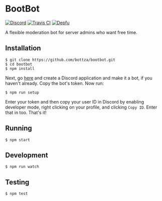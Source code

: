 # BootBot
[![Discord](https://img.shields.io/discord/490867255144611850.svg?style=flat-square)](https://discord.io/bottza)
[![Travis CI](https://img.shields.io/travis/com/bottza/bootbot/master.svg?style=flat-square)](https://travis-ci.com/bottza/bootbot)
[![Depfu](https://img.shields.io/depfu/bottza/bootbot.svg?style=flat-square)](https://depfu.com/repos/bottza/bootbot)

A flexible moderation bot for server admins who want free time.

## Installation

```
$ git clone https://github.com/bottza/bootbot.git
$ cd bootbot
$ npm install
```
Next, go [here](https://discordapp.com/developers/applications/) and create a Discord application and make it a bot, if you haven't already. Copy the bot's token. Now run:
```
$ npm run setup
```
Enter your token and then copy your user ID in Discord by enabling developer mode, right clicking on your profile, and clicking `Copy ID`. Enter that in too. That's it!

## Running

```
$ npm start
```

## Development

```
$ npm run watch
```

## Testing

```
$ npm test
```
